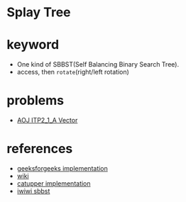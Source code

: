 # Splay Tree


# keyword
- One kind of SBBST(Self Balancing Binary Search Tree).
- access, then `rotate`(right/left rotation)


# problems
- [AOJ ITP2_1_A Vector](https://judge.u-aizu.ac.jp/onlinejudge/description.jsp?id=ITP2_1_A)



# references 
- [geeksforgeeks implementation](https://www.geeksforgeeks.org/splay-tree-set-1-insert/)
- [wiki](https://en.wikipedia.org/wiki/Splay_tree)
- [catupper implementation](https://www.youtube.com/watch?v=7qL6oYNtVeA)
- [iwiwi sbbst](https://www.slideshare.net/iwiwi/2-12188757)
